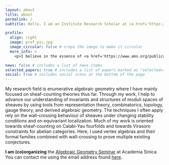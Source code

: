 ```yaml
---
layout: about
title: about
permalink: /
subtitle: Hello, I am an Institute Research Scholar at <a href='https://pastwww.math.sinica.edu.tw/www/people/post-doc20_e.jsp'>Academia Sinica</a>. Previously, I worked in the group of Rahul Pandharipande at ETH Zurich, and I did my PhD with Dominic Joyce at Oxford. 

profile:
  align: right
  image: prof_pic.jpg
  image_circular: false # crops the image to make it circular
  more_info: >
    <p>I believe in the essence of <a href='https://www.ams.org/publications/journals/notices/201610/rnoti-p1164.pdf'>Ardila's Axioms</a>.</p>

news: false # includes a list of news items
selected_papers: true # includes a list of papers marked as "selected={true}"
social: true # includes social icons at the bottom of the page
---
```


My research field is enumerative algebraic geometry where I have mainly focused on sheaf-counting theories thus far. Through my work, I help to advance our understanding of invariants and structures of moduli spaces of sheaves by using tools from representation theory, combinatorics, topology, gauge theory, and derived algebraic geometry. The techniques I often apply rely on the wall-crossing behaviour of sheaves under changing stability conditions and on equivariant localization. Much of my work is oriented towards sheaf-counting on Calabi-Yau fourfolds and towards Virasoro constraints for abelian categories. Here, I used vertex algebras and their formal families combined with wall-crossing to prove multiple existing conjectures. 

**I am (co)organizing** the [Algebraic Geometry Seminar](https://wiki.preschema.com/ag-seminar) at Academia Sinica. You can contact me using the email address found [here](https://www.math.sinica.edu.tw/f59addca-1da6-47fd-9bb8-18d087da6088/pages/20#).
